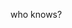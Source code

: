 who knows?

<!---
possiblyselena/possiblyselena is a ✨ special ✨ repository because its `README.md` (this file) appears on your GitHub profile.
You can click the Preview link to take a look at your changes.
--->
